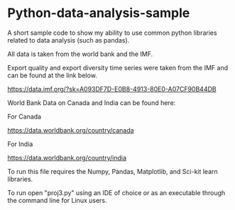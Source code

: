 # Python-data-analysis-sample
A short sample code to show my ability to use common python libraries related to data analysis (such as pandas).

All data is taken from the world bank and the IMF. 


Export quality and export diversity time series were taken from the IMF and can be found at the link below.

https://data.imf.org/?sk=A093DF7D-E0B8-4913-80E0-A07CF90B44DB




World Bank Data on Canada and India can be found here:

For Canada

https://data.worldbank.org/country/canada


For India

https://data.worldbank.org/country/india

To run this file requires the Numpy, Pandas, Matplotlib, and Sci-kit learn libraries. 

To run open "proj3.py" using an IDE of choice or as an executable through the command line for Linux users.

